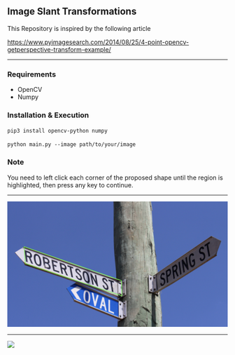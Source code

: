 ## Image Slant Transformations

This Repository is inspired by the following article

https://www.pyimagesearch.com/2014/08/25/4-point-opencv-getperspective-transform-example/

---

### Requirements

- OpenCV
- Numpy

### Installation & Execution

`pip3 install opencv-python numpy`

`python main.py --image path/to/your/image`

### Note

You need to left click each corner of the proposed shape until the region is highlighted, then press any key to continue.

---

![](data/4.png)

---

![](data/5.png)

